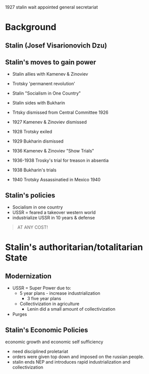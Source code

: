 1927 stalin wait appointed general secretariat 

# Background

## Stalin (Josef Visarionovich Dzu)

## Stalin's moves to gain power
- Stalin allies with Kamenev & Zinoviev
- Trotsky 'permanent revolution'
- Stalin "Socialism in One Country"

- Stalin sides with Bukharin
- Trtsky dismissed from Central Committee 1926
- 1927 Kamenev & Zinoviev dismissed 
- 1928 Trotsky exiled
- 1929 Bukharin dismissed 
- 1936 Kamenev & Zinoviev "Show Trials"
- 1936-1938 Trosky's trial for treason in absentia
- 1938 Bukharin's trials 
- 1940 Trotsky Assassinatied in Mexico 1940

## Stalin's policies

- Socialism in one country 
- USSR = feared a takeover western world
- industrialize USSR in 10 years & defense

>AT ANY COST!

# Stalin's authoritarian/totalitarian State

## Modernization

- USSR = Super Power due to:
	- 5 year plans - increase industrialization
		- 3 five year plans
	- Collectivization in agriculture
		- Lenin did a small amount of collectivization
- Purges

## Stalin's Economic Policies 

economic growth and economic self sufficiency
- need disciplined proletariat 
- orders were given top down and imposed on the russian people.
- stalin ends NEP and introduces rapid industrialization and collectivization 